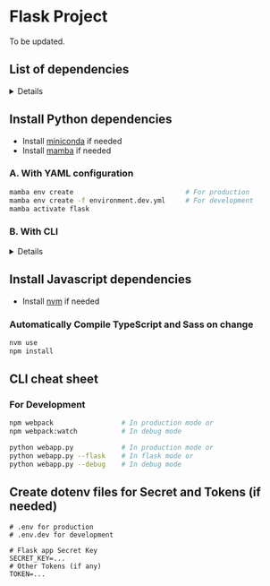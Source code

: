 # Flask Project

To be updated.

## List of dependencies

<details> <!-- markdownlint-disable-line MD033 -->

[package.json]: package.json
[environment.yml]: environment.yml

### Python dependencies

|Package            |Version        |Channel        |Settings         |Remarks                |
|:------------------|:--------------|:--------------|:----------------|:---------------------:|
|python             |>=3.12.0       |conda-forge    |[environment.yml]|                       |
|flask              |>=3.0          |conda-forge    |[environment.yml]|                       |
|waitress           |>=3.0          |conda-forge    |[environment.yml]|                       |

### Javascript dependencies

|Package            |Version        |Channel        |Settings         |Remarks                |
|:------------------|:--------------|:--------------|:----------------|:---------------------:|
|typescript         |>=5.5          |npm            |[package.json]   |                       |
|sass               |>=1.77         |npm            |[package.json]   |                       |
|webpack            |>=5.93         |npm            |[package.json]   |                       |

</details>

## Install Python dependencies

- Install [miniconda](docs/miniconda.md) if needed
- Install [mamba](docs/mamba.md) if needed

### A. With YAML configuration

```bash
mamba env create                            # For production
mamba env create -f environment.dev.yml     # For development
mamba activate flask
```

### B. With CLI

<details> <!-- markdownlint-disable-line MD033 -->

```bash
mamba create -n flask
mamba activate flask

mamba install -c conda-forge flask cython waitress python-dotenv -y
mamba install -c conda-forge apscheduler regex -y

# Dev dependencies
mamba install -c conda-forge ipykernel djlint ruff -y
```

</details>

## Install Javascript dependencies

- Install [nvm](docs/node.md) if needed

### Automatically Compile TypeScript and Sass on change

```bash
nvm use
npm install
```

## CLI cheat sheet

### For Development

```bash
npm webpack                 # In production mode or
npm webpack:watch           # In debug mode

python webapp.py            # In production mode or
python webapp.py --flask    # In flask mode or
python webapp.py --debug    # In debug mode
```

## Create dotenv files for Secret and Tokens (if needed)

```dosini
# .env for production
# .env.dev for development 

# Flask app Secret Key
SECRET_KEY=...
# Other Tokens (if any)
TOKEN=...
```
